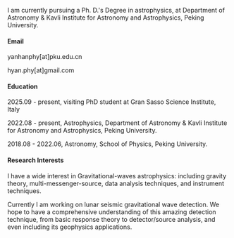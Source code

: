 
I am currently pursuing a Ph. D.'s Degree in astrophysics, at Department of Astronomy & Kavli Institute for Astronomy and Astrophysics, Peking University.

#### Email
yanhanphy[at]pku.edu.cn

hyan.phy[at]gmail.com

#### Education
2025.09 - present, visiting PhD student at Gran Sasso Science Institute, Italy

2022.08 - present, Astrophysics, Department of Astronomy & Kavli Institute for Astronomy and Astrophysics, Peking University.

2018.08 - 2022.06, Astronomy, School of Physics, Peking University.

#### Research Interests
I have a wide interest in Gravitational-waves astrophysics: including gravity theory, multi-messenger-source, data analysis techniques, and instrument techniques.

Currently I am working on lunar seismic gravitational wave detection. We hope to have a comprehensive understanding of this amazing detection technique, from basic response theory to detector/source analysis, and even including its geophysics applications.
